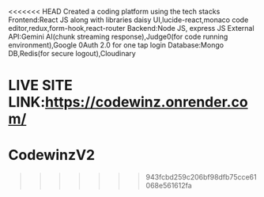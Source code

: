 <<<<<<< HEAD
Created a coding platform using the tech stacks
Frontend:React JS along with libraries daisy UI,lucide-react,monaco code editor,redux,form-hook,react-router
Backend:Node JS, express JS
External API:Gemini AI(chunk streaming response),Judge0(for code running environment),Google 0Auth 2.0 for one tap login
Database:Mongo DB,Redis(for secure logout),Cloudinary

LIVE SITE LINK:https://codewinz.onrender.com/
=======
# CodewinzV2
>>>>>>> 943fcbd259c206bf98dfb75cce61068e561612fa
